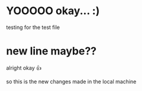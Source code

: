 # YOOOOO okay... :)

testing for the test file

# new line maybe??
alright okay 👍      

so this is the new changes made in the local machine

